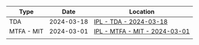 | Type       | Date       | Location                                                                           |
| ---------- | ---------- | ---------------------------------------------------------------------------------- |
| TDA        | 2024-03-18 | [IPL - TDA - 2024-03-18](tda/IPL%20-%20TDA%20-%202024-03-18.md)                    |
| MTFA - MIT | 2024-03-01 | [IPL - MTFA - MIT - 2024-03-01](mtfa/IPL%20-%20MTFA%20-%20MIT%20-%202024-03-01.md) |
|            |            |                                                                                    |
